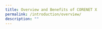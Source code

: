 ```yaml
---
title: Overview and Benefits of CORENET X
permalink: /introduction/overview/
description: ""
---
```

